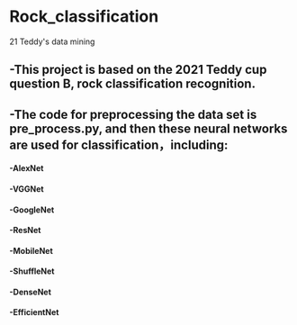# Rock_classification
21 Teddy's data mining 
## -This project is based on the 2021 Teddy cup question B, rock classification recognition. 
## -The code for preprocessing the data set is pre_process.py, and then these neural networks are used for classification，including:

#### -AlexNet
#### -VGGNet
#### -GoogleNet
#### -ResNet
#### -MobileNet
#### -ShuffleNet
#### -DenseNet
#### -EfficientNet
